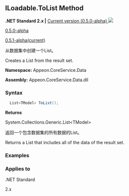 

## **ILoadable.ToList Method**

**.NET Standard 2.x |**  <a href="javascript:void(0)" class="dropdown">Current version (0.5.0-alpha) <img src="~/images/dropdown.png"/></a>

<div class="otherversions"  value="versdiv">

<a href="javascript:void(0)">0.5.0-alpha</a>

<a href="javascript:void(0)">0.5.1-alpha(current)</a>

</div>

从数据集中创建一个List<TModel>。 

Creates a List<TModel> from the result set.

 **Namespace:** Appeon.CoreService.Data

 **Assembly:** Appeon.CoreService.Data.dll

### **Syntax**

```c#
  List<TModel> ToList();
```

**Returns**

System.Collections.Generic.List&#60;TModel>

返回一个包含数据集的所有数据的List<TModel>。

Returns a List<TModel> that includes all of the data of the result set.

### **Examples**





### **Applies to**

.NET Standard 

2.x